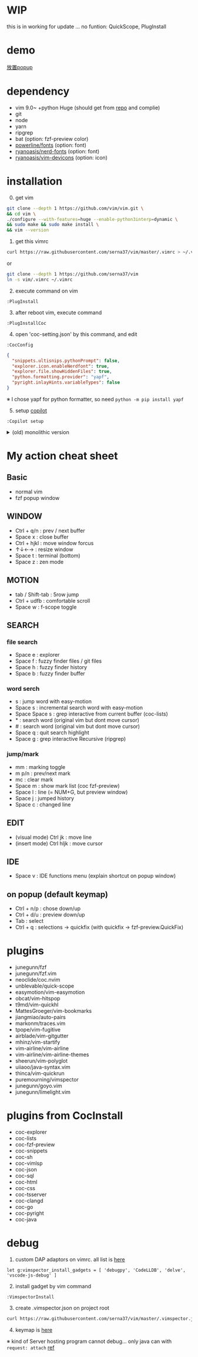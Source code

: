 # WIP
this is in working for update ...
no funtion: QuickScope, PlugInstall

# demo
[放置popup](./放置popup.mov)
# dependency
- vim 9.0~ +python Huge (should get from [repo](https://github.com/vim/vim) and complie)
- git
- node
- yarn
- ripgrep
- bat (option: fzf-preview color)
- [powerline/fonts](https://github.com/powerline/fonts) (option: font)
- [ryanoasis/nerd-fonts](https://github.com/ryanoasis/nerd-fonts) (option: font)
- [ryanoasis/vim-devicons](https://github.com/ryanoasis/vim-devicons) (option: icon)

# installation
0. get vim
```sh
git clone --depth 1 https://github.com/vim/vim.git \
&& cd vim \
./configure --with-features=huge --enable-python3interp=dynamic \
&& sudo make && sudo make install \
&& vim --version
```
1. get this vimrc
```sh
curl https://raw.githubusercontent.com/serna37/vim/master/.vimrc > ~/.vimrc
```
or
```sh
git clone --depth 1 https://github.com/serna37/vim
ln -s vim/.vimrc ~/.vimrc
```
2. execute command on vim
```
:PlugInstall
```
3. after reboot vim, execute command
```
:PlugInstallCoc
```
4. open 'coc-setting.json' by this command, and edit
```
:CocConfig
```
```json
{
  "snippets.ultisnips.pythonPrompt": false,
  "explorer.icon.enableNerdfont": true,
  "explorer.file.showHiddenFiles": true,
  "python.formatting.provider": "yapf",
  "pyright.inlayHints.variableTypes": false
}
```
※ I chose yapf for python formatter, so need `python -m pip install yapf`

5. setup [copilot](https://github.com/github/copilot.vim)
```
:Copilot setup
```

<details>
<summary>(old) monolithic version</summary>
# monolithic version
[feature] no plugin, all function is on this vimrc.
or (exclude plugin mode)
curl https://raw.githubusercontent.com/serna37/vim/master/monolithic.vim > ~/.vimrc

```monolithic initiation.vim
<Space>n Azathoth<CR>
```

# snippet(for v-snip)
for vsnip, this is "create snippet" snippet

```vsnip.json
{
    "sni": {
        "prefix": ["sni"],
        "body": [
            ",\"${1}\": {"
            ,"  \"prefix\": [\"${2}\"],"
            ,"  \"body\": [\"${3}\"]"
            ,"}"
        ]
    }

}
```

</details>

# My action cheat sheet
## Basic
- normal vim
- fzf popup window

## WINDOW
- Ctrl + q/n : prev / next buffer
- Space x : close buffer
- Ctrl + hjkl : move window forcus
- ↑↓←→ : resize window
- Space t : terminal (bottom)
- Space z : zen mode

## MOTION
- tab / Shift-tab : 5row jump
- Ctrl + udfb : comfortable scroll
- Space w : f-scope toggle

## SEARCH
### file search
- Space e : explorer
- Space f : fuzzy finder files / git files
- Space h : fuzzy finder history
- Space b : fuzzy finder buffer

### word serch
- s : jump word with easy-motion
- Space s : incremental search word with easy-motion
- Space Space s : grep interactive from current buffer (coc-lists)
- \* : search word (original vim but dont move cursor)
- \# : search word (original vim but dont move cursor)
- Space q : quit search highlight
- Space g : grep interactive Recursive (ripgrep)

### jump/mark
- mm : marking toggle
- m p/n : prev/next mark
- mc : clear mark
- Space m : show mark list (coc fzf-preview)
- Space l : line (= NUM+G, but preview window)
- Space j : jumped history
- Space c : changed line

## EDIT
- (visual mode) Ctrl jk : move line
- (insert mode) Ctrl hljk : move cursor

## IDE
- Space v : IDE functions menu
(explain shortcut on popup window)

## on popup (default keymap)
- Ctrl + n/p : chose down/up
- Ctrl + d/u : preview down/up
- Tab : select
- Ctrl + q : selections -> quickfix
(with quickfix -> fzf-preview.QuickFix)

# plugins
- junegunn/fzf
- junegunn/fzf.vim
- neoclide/coc.nvim
- unblevable/quick-scope
- easymotion/vim-easymotion
- obcat/vim-hitspop
- t9md/vim-quickhl
- MattesGroeger/vim-bookmarks
- jiangmiao/auto-pairs
- markonm/traces.vim
- tpope/vim-fugitive
- airblade/vim-gitgutter
- mhinz/vim-startify
- vim-airline/vim-airline
- vim-airline/vim-airline-themes
- sheerun/vim-polyglot
- uiiaoo/java-syntax.vim
- thinca/vim-quickrun
- puremourning/vimspector
- junegunn/goyo.vim
- junegunn/limelight.vim

# plugins from CocInstall
- coc-explorer
- coc-lists
- coc-fzf-preview
- coc-snippets
- coc-sh
- coc-vimlsp
- coc-json
- coc-sql
- coc-html
- coc-css
- coc-tsserver
- coc-clangd
- coc-go
- coc-pyright
- coc-java

# debug
1. custom DAP adaptors on vimrc. all list is [here](https://github.com/puremourning/vimspector#supported-languages)
```.vimrc
let g:vimspector_install_gadgets = [ 'debugpy', 'CodeLLDB', 'delve', 'vscode-js-debug' ]
```
2. install gadget by vim command
```
:VimspectorInstall
```
3. create .vimspector.json on project root
```sh
curl https://raw.githubusercontent.com/serna37/vim/master/.vimspector.json > .vimspector.json
```
4. keymap is [here](https://github.com/puremourning/vimspector#visual-studio--vscode)

※ kind of Server hosting program cannot debug... only java can with `request: attach` [ref](https://zenn.dev/urawa72/articles/d942c96241200fd9adda#%E3%83%87%E3%83%90%E3%83%83%E3%82%B0)
